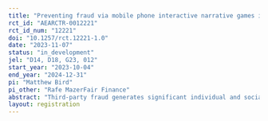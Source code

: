 ```yaml
---
title: "Preventing fraud via mobile phone interactive narrative games in Uganda"
rct_id: "AEARCTR-0012221"
rct_id_num: "12221"
doi: "10.1257/rct.12221-1.0"
date: "2023-11-07"
status: "in_development"
jel: "D14, D18, G23, 012"
start_year: "2023-10-04"
end_year: "2024-12-31"
pi: "Matthew Bird"
pi_other: "Rafe MazerFair Finance"
abstract: "Third-party fraud generates significant individual and social welfare loss, especially in low-income countries such as Uganda. However, most fraud prevention communications are packaged as public service announcements and fail to provide consumers with the skills to recognize and respond to fraud. This study seeks to create fraud prevention capabilities via IVR-based narrative games. We will randomize 20,000 users into control and treatment groups. The treatment participants will be encouraged to play an interactive narrative game in which they must navigate how avoid fraud (but still discern legitimate actors), unlocking levels as they go. A second-level randomization of the treatment group will evaluate the importance of IVR reinforcement messages for sustaining or enhancing impact. Fraud victimization and a fraud prevention capability index will be measured one-month and nine months after the intervention, while administrative data will be collected to compare use of fraud reporting and SIM verification tools."
layout: registration
---
```


